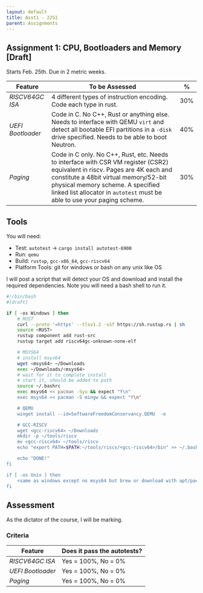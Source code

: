 ```yaml
---
layout: default
title: Asst1 - 22S1
parent: Assignments
---
```

## Assignment 1: CPU, Bootloaders and Memory <strong>[Draft]</strong>

Starts Feb. 25th. Due in 2 metric weeks.

| Feature | To be Assessed | % |
| --- | ----------- | --- |
| *RISCV64GC ISA* | 4 different types of instruction encoding. Code each type in rust. | 30% |
| *UEFI Bootloader* | Code in C. No C++, Rust or anything else. Needs to interface with QEMU `virt` and detect all bootable EFI partitions in a `-disk` drive specified. Needs to be able to boot Neutron. | 40% |
| *Paging* | Code in C only. No C++, Rust, etc. Needs to interface with CSR VM register (CSR2) equivalent in riscv. Pages are 4K each and constitute a 48bit virtual memory/52-bit physical memory scheme. A specified linked list allocator in `autotest` must be able to use your paging scheme. | 30% |

## Tools

You will need:

- Test: `autotest` -> `cargo install autotest-6900`
- Run: `qemu`
- Build: `rustup`, `gcc-x86_64`, `gcc-riscv64`
- Platform Tools: git for windows or bash on any unix like OS

I will post a script that will detect your OS and download and install the required dependencies. Note you will need a bash shell to run it.

```bash
#!/bin/bash
#[draft]

if [ -os Windows ] then
    # RUST
    curl --proto '=https' --tlsv1.2 -sSf https://sh.rustup.rs | sh
    source <RUST>
    rustup component add rust-src
    rustup target add riscv64gc-unknown-none-elf

    # MSYS64
    # install msys64
    wget <msys64> ~/Downloads
    exec ~/Downloads/<msys64>
    # wait for it to complete install
    # start it, should be added to path
    source ~/.bashrc
    exec msys64 << pacman -Syu && expect "Y\n"
    exec msys64 << pacman -S mingw && expect "Y\n"

    # QEMU
    winget install --id=SoftwareFreedomConservancy.QEMU  -e

    # GCC-RISCV
    wget <gcc-riscv64> ~/Downloads
    mkdir -p ~/tools/riscv
    mv <gcc-riscv64> ~/tools/riscv
    echo "export PATH=$PATH:~/tools/riscv/<gcc-riscv64>/bin" >> ~/.bashrc

    echo "DONE!"
fi

if [ -os Unix ] then
    <same as windows except no msys64 but brew or download with apt/pacman/fedora/etc>
fi
```

## Assessment

As the dictator of the course, I will be marking.

### Criteria

| Feature | Does it pass the autotests? |
| --- | --- |
| *RISCV64GC ISA* | Yes = 100%, No = 0% |
| *UEFI Bootloader* | Yes = 100%, No = 0% |
| *Paging* | Yes = 100%, No = 0% |
